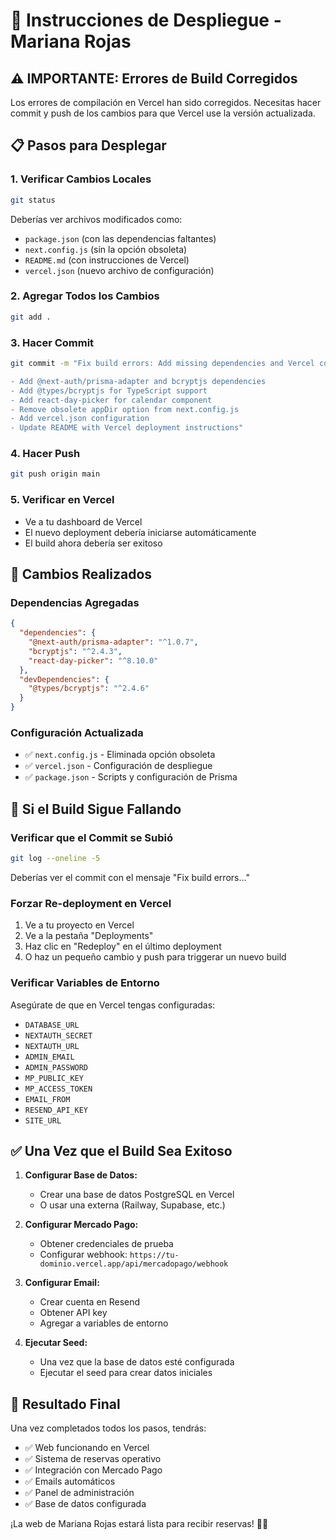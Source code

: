 # 🚀 Instrucciones de Despliegue - Mariana Rojas

## ⚠️ IMPORTANTE: Errores de Build Corregidos

Los errores de compilación en Vercel han sido corregidos. Necesitas hacer commit y push de los cambios para que Vercel use la versión actualizada.

## 📋 Pasos para Desplegar

### 1. Verificar Cambios Locales
```bash
git status
```

Deberías ver archivos modificados como:
- `package.json` (con las dependencias faltantes)
- `next.config.js` (sin la opción obsoleta)
- `README.md` (con instrucciones de Vercel)
- `vercel.json` (nuevo archivo de configuración)

### 2. Agregar Todos los Cambios
```bash
git add .
```

### 3. Hacer Commit
```bash
git commit -m "Fix build errors: Add missing dependencies and Vercel config

- Add @next-auth/prisma-adapter and bcryptjs dependencies
- Add @types/bcryptjs for TypeScript support
- Add react-day-picker for calendar component
- Remove obsolete appDir option from next.config.js
- Add vercel.json configuration
- Update README with Vercel deployment instructions"
```

### 4. Hacer Push
```bash
git push origin main
```

### 5. Verificar en Vercel
- Ve a tu dashboard de Vercel
- El nuevo deployment debería iniciarse automáticamente
- El build ahora debería ser exitoso

## 🔧 Cambios Realizados

### Dependencias Agregadas
```json
{
  "dependencies": {
    "@next-auth/prisma-adapter": "^1.0.7",
    "bcryptjs": "^2.4.3",
    "react-day-picker": "^8.10.0"
  },
  "devDependencies": {
    "@types/bcryptjs": "^2.4.6"
  }
}
```

### Configuración Actualizada
- ✅ `next.config.js` - Eliminada opción obsoleta
- ✅ `vercel.json` - Configuración de despliegue
- ✅ `package.json` - Scripts y configuración de Prisma

## 🚨 Si el Build Sigue Fallando

### Verificar que el Commit se Subió
```bash
git log --oneline -5
```

Deberías ver el commit con el mensaje "Fix build errors..."

### Forzar Re-deployment en Vercel
1. Ve a tu proyecto en Vercel
2. Ve a la pestaña "Deployments"
3. Haz clic en "Redeploy" en el último deployment
4. O haz un pequeño cambio y push para triggerar un nuevo build

### Verificar Variables de Entorno
Asegúrate de que en Vercel tengas configuradas:
- `DATABASE_URL`
- `NEXTAUTH_SECRET`
- `NEXTAUTH_URL`
- `ADMIN_EMAIL`
- `ADMIN_PASSWORD`
- `MP_PUBLIC_KEY`
- `MP_ACCESS_TOKEN`
- `EMAIL_FROM`
- `RESEND_API_KEY`
- `SITE_URL`

## ✅ Una Vez que el Build Sea Exitoso

1. **Configurar Base de Datos:**
   - Crear una base de datos PostgreSQL en Vercel
   - O usar una externa (Railway, Supabase, etc.)

2. **Configurar Mercado Pago:**
   - Obtener credenciales de prueba
   - Configurar webhook: `https://tu-dominio.vercel.app/api/mercadopago/webhook`

3. **Configurar Email:**
   - Crear cuenta en Resend
   - Obtener API key
   - Agregar a variables de entorno

4. **Ejecutar Seed:**
   - Una vez que la base de datos esté configurada
   - Ejecutar el seed para crear datos iniciales

## 🎉 Resultado Final

Una vez completados todos los pasos, tendrás:
- ✅ Web funcionando en Vercel
- ✅ Sistema de reservas operativo
- ✅ Integración con Mercado Pago
- ✅ Emails automáticos
- ✅ Panel de administración
- ✅ Base de datos configurada

¡La web de Mariana Rojas estará lista para recibir reservas! 💅✨

